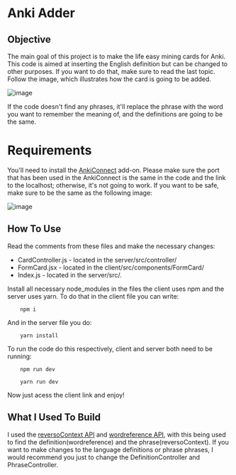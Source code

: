 # Anki Adder

## Objective

The main goal of this project is to make the life easy mining cards for Anki. This code is aimed at inserting the English definition but can be changed to other purposes. If you want to do that, make sure to read the last topic. Follow the image, which illustrates how the card is going to be added.

![image](https://github.com/user-attachments/assets/962fcea3-31f6-4c59-a104-8d4f7f2a6828)

If the code doesn't find any phrases, it'll replace the phrase with the word you want to remember the meaning of, and the definitions are going to be the same.

# Requirements

You'll need to install the [AnkiConnect](https://ankiweb.net/shared/info/2055492159) add-on. Please make sure the port that has been used in the AnkiConnect is the same in the code and the link to the localhost; otherwise, it's not going to work. If you want to be safe, make sure to be the same as the following image:

![image](https://github.com/user-attachments/assets/883ff95e-ec39-4e54-a44d-ac67054b729a)

## How To Use

Read the comments from these files and make the necessary changes:

- CardController.js - located in the server/src/controller/
- FormCard.jsx - located in the client/src/components/FormCard/
- Index.js - located in the server/src/.

Install all necessary node_modules in the files the client uses npm and the server uses yarn. To do that in the client file you can write:

```
    npm i
```

And in the server file you do:

```
    yarn install
```

To run the code do this respectively, client and server both need to be running:

```
    npm run dev

    yarn run dev
```

Now just acess the client link and enjoy!

## What I Used To Build

I used the [reversoContext API](https://www.npmjs.com/package/reverso-api) and [wordreference API](https://www.npmjs.com/package/wordreference), with this being used to find the definition(wordreference) and the phrase(reversoContext). If you want to make changes to the language definitions or phrase phrases, I would recommend you just to change the DefinitionController and PhraseController.
